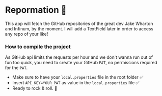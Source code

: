 # Repormation 🔎
This app will fetch the GitHub repositories of the great dev Jake Wharton and Infinum, by the moment. I will add a TextField later in order to access any repo of your like!

### How to compile the project
As GitHub api limits the requests per hour and we don't wanna run out of fun too quick, you need to create your GitHub `PAT`, no permissions required for the `PAT`.
- Make sure to have your `local.properties` file in the root folder ✅
- Insert `API_KEY=YOUR_PAT` as value in the `local.properties` file ✅
- Ready to rock & roll. 🤘

